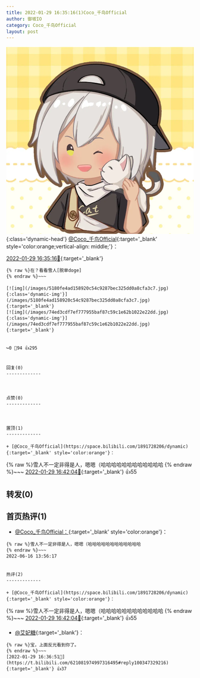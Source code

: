 ```yaml
---
title: 2022-01-29 16:35:16(1)Coco_千鸟Official
author: 御坂IO
category: Coco_千鸟Official
layout: post
---
```


![img](/images/85e485bc0dbd0cde4d15f24d7cffe9704618ad10.jpg){:class='dynamic-head'}
[@Coco_千鸟Official](https://space.bilibili.com/1891728206/dynamic){:target='_blank' style='color:orange;vertical-align: middle;'}：

[2022-01-29 16:35:16🔗](https://t.bilibili.com/621081974997316495){:target='_blank'}

~~~
{% raw %}在？看看雪人[脱单doge]
{% endraw %}~~~

[![img](/images/5180fe4ad158920c54c9287bec325dd0a8cfa3c7.jpg){:class='dynamic-img'}](/images/5180fe4ad158920c54c9287bec325dd0a8cfa3c7.jpg){:target='_blank'}
[![img](/images/74ed3cdf7ef777955baf87c59c1e62b1022e22dd.jpg){:class='dynamic-img'}](/images/74ed3cdf7ef777955baf87c59c1e62b1022e22dd.jpg){:target='_blank'}


↪️0 💬94 👍295


回复(0)
-------------



点赞(0)
-------------



置顶(1)
-------------

+ [@Coco_千鸟Official](https://space.bilibili.com/1891728206/dynamic){:target='_blank' style='color:orange'}：
~~~
{% raw %}雪人不一定非得是人，嗯嗯（哈哈哈哈哈哈哈哈哈哈哈哈
{% endraw %}~~~
[2022-01-29 16:42:04🔗](https://t.bilibili.com/621081974997316495#reply100347832368){:target='_blank'} 👍55


转发(0)
-------------



首页热评(1)
-------------

+ [@Coco_千鸟Official：](https://space.bilibili.com/1891728206/dynamic){:target='_blank' style='color:orange'}：
~~~
{% raw %}雪人不一定非得是人，嗯嗯（哈哈哈哈哈哈哈哈哈哈哈哈
{% endraw %}~~~
2022-06-16 13:56:17


热评(2)
-------------

+ [@Coco_千鸟Official](https://space.bilibili.com/1891728206/dynamic){:target='_blank' style='color:orange'}：
~~~
{% raw %}雪人不一定非得是人，嗯嗯（哈哈哈哈哈哈哈哈哈哈哈哈
{% endraw %}~~~
[2022-01-29 16:42:04🔗](https://t.bilibili.com/621081974997316495#reply100347832368){:target='_blank'} 👍55
+ [@艾妃糖](https://space.bilibili.com/24161189/dynamic){:target='_blank'}：
~~~
{% raw %}宝，上面反光看到你了。
{% endraw %}~~~
[2022-01-29 16:36:51🔗](https://t.bilibili.com/621081974997316495#reply100347329216){:target='_blank'} 👍37


